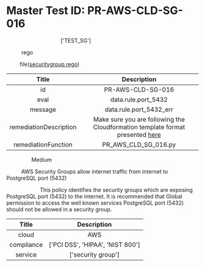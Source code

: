 



# Master Test ID: PR-AWS-CLD-SG-016


***<font color="white">Master Snapshot Id:</font>*** ['TEST_SG']

***<font color="white">type:</font>*** rego

***<font color="white">rule:</font>*** file([securitygroup.rego])  
  
  
  
  

|Title|Description|
| :---: | :---: |
|id|PR-AWS-CLD-SG-016|
|eval|data.rule.port_5432|
|message|data.rule.port_5432_err|
|remediationDescription|Make sure you are following the Cloudformation template format presented <a href='https://docs.aws.amazon.com/AWSCloudFormation/latest/UserGuide/aws-properties-ec2-security-group.html' target='_blank'>here</a>|
|remediationFunction|PR_AWS_CLD_SG_016.py|


***<font color="white">Severity:</font>*** Medium

***<font color="white">Title:</font>*** AWS Security Groups allow internet traffic from internet to PostgreSQL port (5432)

***<font color="white">Description:</font>*** This policy identifies the security groups which are exposing PostgreSQL port (5432) to the internet. It is recommended that Global permission to access the well known services PostgreSQL port (5432) should not be allowed in a security group.  
  
  

|Title|Description|
| :---: | :---: |
|cloud|AWS|
|compliance|['PCI DSS', 'HIPAA', 'NIST 800']|
|service|['security group']|



[securitygroup.rego]: https://github.com/prancer-io/prancer-compliance-test/tree/master/aws/cloud/securitygroup.rego
